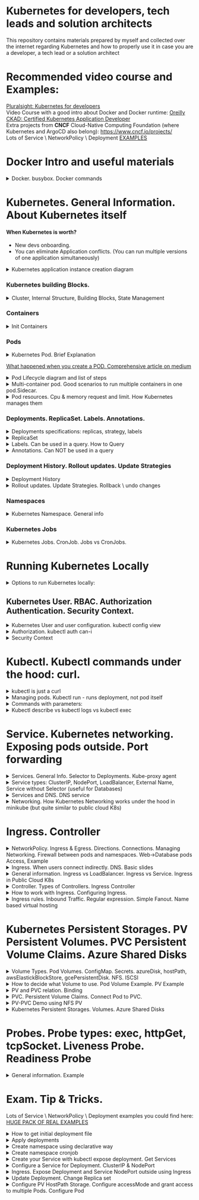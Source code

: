 # Kubernetes for developers, tech leads and solution architects
This repository contains materials prepared by myself and collected over the internet regarding Kubernetes and how to properly use it in case you are a developer, a tech lead or a solution architect 

# Recommended video course and Examples:
[Pluralsight: Kubernetes for developers](https://app.pluralsight.com/library/courses/kubernetes-developers-core-concepts/table-of-contents)    
Video Course with a good intro about Docker and Docker runtime: [Oreilly CKAD: Certified Kubernetes Application Developer](https://learning.oreilly.com/videos/certified-kubernetes-application/9780136677628)  
Extra projects from **CNCF** Cloud-Native Computing Foundation (where Kubernetes and ArgoCD also belong): https://www.cncf.io/projects/  
Lots of Service \ NetworkPolicy \ Deployment [EXAMPLES](https://github.com/Glareone/Certified-Kubernetes-Application-Developer) 

# Docker Intro and useful materials

<details>
<summary>Docker. busybox. Docker commands</summary>

busybox - is a minimal linux container to emulate workload. if you type the command without `-it` it immediately stops because container doesnt know what to do, there is no application inside.

> docker run -it busybox

to inspect what's happening within the container:  
> docker inspect <ID> | less
</details>
  
# Kubernetes. General Information. About Kubernetes itself
#### When Kubernetes is worth?
* New devs onboarding.
* You can eliminate Application conflicts. (You can run multiple versions of one application simultaneously)

<details>
<summary>Kubernetes application instance creation diagram</summary>
  
  ![MicrosoftTeams-image](https://user-images.githubusercontent.com/4239376/188572077-42c51924-f2de-4173-8837-b26bb5d9d2a3.png)
</details>

### Kubernetes building Blocks.

<details>
<summary>Cluster, Internal Structure, Building Blocks, State Management</summary>

  ![1 Cluster](https://user-images.githubusercontent.com/4239376/149999683-875c45bd-503e-4f96-bbca-4490e94fdbe8.png)  
  ![2 state management](https://user-images.githubusercontent.com/4239376/150000162-71be084d-1a6b-409e-9239-63827c6f6e96.png)  
  ![3 pod](https://user-images.githubusercontent.com/4239376/150000193-9174b15d-6fb2-42e0-a107-5114cbbf970a.png)  
  ![4 K8s Building blocks](https://user-images.githubusercontent.com/4239376/150000219-c4d8705a-f7d3-4eb4-8189-50aa15ca9e1c.png)  
  ![5 Node - virtual machines + agents](https://user-images.githubusercontent.com/4239376/150000241-ba7e45f7-fb21-4b87-9724-936ea352a57b.png) 
  ![6 K8s interfaces](https://user-images.githubusercontent.com/4239376/150000271-eea554dc-1d57-4fc4-8452-d62860c34b2e.png)
  ![7 Node agents](https://user-images.githubusercontent.com/4239376/150000291-26f1c468-a373-48fb-958d-ae84612224b2.png)
  ![8 Kubernetes in docker](https://user-images.githubusercontent.com/4239376/150000309-b0ebc220-f4f5-461b-bfda-4d0ddab7241b.png)
</details>

### Containers
<details>
<summary>Init Containers</summary>
  
* Kind of containers which should be started before launching the main application container  
![image](https://user-images.githubusercontent.com/4239376/206247417-b660a69e-6b15-4640-98cf-0eb8c0e990bb.png)
  
* Init Container Example:  
![image](https://user-images.githubusercontent.com/4239376/206248788-fbb4d08b-96b3-49d6-a1a0-7890c0fbd6da.png)  
Pay attention on sleep mode. After 20 sec it's done. If you havent declared end status it will run forever and your main application won't start.


</details>
  
### Pods
<details>
<summary>Kubernetes Pod. Brief Explanation</summary>

![image](https://user-images.githubusercontent.com/4239376/204153391-2192ab2f-9f84-4bef-8e78-f084d1432ba0.png)
</details>

[What happened when you create a POD. Comprehensive article on medium](https://medium.com/@karthikeyan_krishnaswamy/overview-of-kubernetes-34d8e0e59b26)

<details>
<summary>Pod Lifecycle diagram and list of steps</summary>
    
![image](https://user-images.githubusercontent.com/4239376/189322111-652e11f7-4c51-4b63-b2b9-82b43f67554d.png)

1. kubectl writes to the API Server.
2. API Server validates the request and persists it to etcd.
3. etcd notifies back the API Server.
4. API Server invokes the Scheduler.
5. Scheduler decides where to run the pod on and return that to the API Server.
6. API Server persists it to etcd.
7. etcd notifies back the API Server.
8. API Server invokes the Kubelet in the corresponding node.
9. Kubelet talks to the Docker daemon using the API over the Docker socket to create the container.
10. Kubelet updates the pod status to the API Server.
11. API Server persists the new state in etcd.
</details>
  
<details>
<summary>Multi-container pod. Good scenarios to run multiple containers in one pod.Sidecar.</summary>
  
![image](https://user-images.githubusercontent.com/4239376/204357555-59fe745c-e0ba-4300-a3dd-ae9aeab8c8d7.png)
![image](https://user-images.githubusercontent.com/4239376/204357834-afde819f-c018-4833-8367-d6bb767564c6.png)

Sidecar example:
* One container generates logs (busy box), another one exposes the logs(sidecar). 
* Instead of busy box it could be your database. The sidecar in this scenario may limit the amount of logs you want to expose.

![image](https://user-images.githubusercontent.com/4239376/204358240-fb8162f6-aa40-4629-b386-1466e135ff4a.png)
</details>
  
<details>
<summary>Pod resources. Cpu & memory request and limit. How Kubernetes manages them</summary>
* kubernetes rely on the following mechanism
Kubectl -> docker run (or any other engine you use for containers) -> linux CGroups.   
  * Linux CGroups support resource limitation
  
![image](https://user-images.githubusercontent.com/4239376/206243911-8957e9f2-4cc2-49db-8e80-f7c603a9ac1e.png)
  
</details>

### Deployments. ReplicaSet. Labels. Annotations.

<details>
<summary>Deployments specifications: replicas, strategy, labels</summary>

![image](https://user-images.githubusercontent.com/4239376/207669037-cd5dd926-17f1-4fb8-854a-28a3eb7dc7e8.png)
![image](https://user-images.githubusercontent.com/4239376/207669416-41817e3f-9d6f-439b-83c0-afe007df0814.png)

</details>
  
<details>
<summary>ReplicaSet</summary>
  
![image](https://user-images.githubusercontent.com/4239376/207676941-0f892b1e-538d-4e4a-ad33-920904904a23.png)
</details>
 
<details>
<summary>Labels. Can be used in a query. How to Query</summary>

## Labels
* Interesting Fact: Kubectl deployment monitors through the replicaset to ensure that k8s has sufficient amount of pods is available which have assigned label.
* It means, it uses selectors to track pods. If you delete label from pod but in deployment you declared it - deployment will create another pod in a couple of seconds.
  
  ![image](https://user-images.githubusercontent.com/4239376/207681444-7ddfe7d5-237f-424c-8abe-0688cf4dac22.png)
  
Labels could be assigned automatically. For example in case of using K8s Dashboard to create resource:  
 ![image](https://user-images.githubusercontent.com/4239376/207685024-61f51361-cb4d-4c56-98af-19265769265d.png)

## How to use query:
* Show all labels for all resources `kubectl get all --show-labels`:  
![image](https://user-images.githubusercontent.com/4239376/207687317-67bc5e7f-d968-49e7-b169-8f0333dbbae9.png)

* Use selector `kubectl get all --selector app=nginx --all-namespaces`:
![image](https://user-images.githubusercontent.com/4239376/207687662-1a788c48-4471-4f52-b282-8297ed9d3323.png)
</details>
  
<details>
<summary>Annotations. Can NOT be used in a query</summary>
   
  ![image](https://user-images.githubusercontent.com/4239376/207682314-8db126ec-afe7-40fa-8a14-c4763d96acf5.png)
</details>

### Deployment History. Rollout updates. Update Strategies

<details>
<summary>Deployment History</summary>
  
![image](https://user-images.githubusercontent.com/4239376/207688288-309f93a7-5e00-4ad5-8b8c-dc4114de7698.png)
  
* When new major changes appear Deployment creates new ReplicaSet. Old ReplicaSet still persists, but the number of replicas set to 0.
</details>

<details>
<summary>Rollout updates. Update Strategies. Rollback \ undo changes</summary>
![image](https://user-images.githubusercontent.com/4239376/211910788-0645b26f-5cdd-475a-9cd4-2bec6dda2956.png)


`kubectl rollout history deployment <NAME-OF-DEPLOYMENT> --revision=<NUMBER-OF-REVISION>` - to see what changed in this exact revision step (1 -> 2)  
![image](https://user-images.githubusercontent.com/4239376/211913521-135d2bba-db13-4e16-b882-f85566d97e5c.png) 
  
`kubectl rollout undo deployment <NAME-OF-DEPLOYMENT> --to-revision=<NUMBER-OF-DESIRED\PREVIOUS-REVISION>` - to revert changes to selected previous revision  

### Deployment strategies supported by Kubernetes by default: Recreate and Rolling update
![image](https://user-images.githubusercontent.com/4239376/211911595-585bcb1f-8a4e-4710-81c3-d2c3cdb78aa5.png)

* Recreate - delete all pods and recreate. Leads to temporarly unavailability. 
  - Useful when you cant run several versions of application.
* Rolling update - updaet one pod at time. Guarantees availability. Preferred approach

#### Rollout update parameters: maxUnavailable, maxSurge
![image](https://user-images.githubusercontent.com/4239376/211911941-e5b67a5b-c528-40c2-b62d-779bbc24193d.png)

### Rollout update parameters: example
![image](https://user-images.githubusercontent.com/4239376/211912322-419de20b-ddba-424d-b08e-dbdd7a72b9c6.png)

* Rollout updates manipulate ReplicaSets. Each rollout Update creates new ReplicaSet, populate it and clean up old ReplicaSet  
* Managing rollout updates you can easily revert changes
 
`kubectl rollout undo deployment <NAME-OF-DEPLOYMENT> --to-revision=<NUMBER-OF-DESIRED\PREVIOUS-REVISION>` - to revert changes to selected previous revision    
  
### Deployment strategies in general: Blue-green, Canary, A\B, Multi-service
![image](https://user-images.githubusercontent.com/4239376/197362803-243e0580-737f-4042-8cf0-1ed7ab0173c8.png)
 
</details>
  
### Namespaces
  
<details>
<summary>Kubernetes Namespace. General info</summary>
  
![image](https://user-images.githubusercontent.com/4239376/204359995-49432951-70df-4b7e-b1f2-0701847fff6d.png)
</details>
  
### Kubernetes Jobs

<details>
<summary>Kubernetes Jobs. CronJob. Jobs vs CronJobs.</summary>

![image](https://user-images.githubusercontent.com/4239376/204906371-038c1c9e-52ee-4bfa-9e98-2571ce4d5eb7.png)
  
* Simple example of a job  
![image](https://user-images.githubusercontent.com/4239376/204906540-6e4b43c4-5b48-4079-b662-e7bb9c058211.png)
![image](https://user-images.githubusercontent.com/4239376/204914770-d0ccc7ac-1263-4e39-b7b3-778d5957d06f.png)

## Jobs vs CronJobs
The key difference is that you want to run CronJobs on a regular basis, multiple times, using schedule.
![image](https://user-images.githubusercontent.com/4239376/206235934-b7a5192b-ffb0-4645-9509-a45267d1c3c8.png)

* CronJob creates Job for each run, but has only one CronJob
![image](https://user-images.githubusercontent.com/4239376/206240304-b2a4bac5-d0ff-4720-ac01-7b0a7e8637de.png)
 
</details>

# Running Kubernetes Locally

<details>
<summary>Options to run Kubernetes locally:</summary>

1) minikube (little version of K8s, but with full list of abilities from the full version) - but should have only one master node
2) docker desktop
3) kubernetes in docker (kind) - install kubernetes right in docker desktop application. and you can use all commands from kubectl
4) kubeadm - full version of k8s running locally
  
</details>

## Kubernetes User. RBAC. Authorization Authentication. Security Context.
<details>
<summary>Kubernetes User and user configuration. kubectl config view</summary>
   Kubernetes user is just a connection to some certificates

![image](https://user-images.githubusercontent.com/4239376/204151637-885120e5-4cb5-4e07-87e0-c13720917e3e.png)

  It means Kubectl doesnt need you to log in, just need the certificates to be set in an appropriate way.
  These certificaets lie among other things in hidden .kube config directory
</details>  
 
<details>
<summary>Authorization. kubectl auth can-i</summary>

![image](https://user-images.githubusercontent.com/4239376/204152410-fa776576-ddd9-4550-a54a-de38a59b813d.png)
</details>
  
<details>
<summary>Security Context</summary>
  
![image](https://user-images.githubusercontent.com/4239376/204904649-9702e8cd-1dc7-402b-9a81-59bc09f5e1de.png)
![image](https://user-images.githubusercontent.com/4239376/204904870-5de6e9db-c691-446a-bc0a-1f50cbdcb405.png)
</details>
  
# Kubectl. Kubectl commands under the hood: curl.
  
<details>
<summary>kubectl is just a curl</summary> 

  ![image](https://user-images.githubusercontent.com/4239376/204151154-1ef581e5-fd5a-475d-890a-06d8aef509b0.png)
</details>

<details>
<summary>Managing pods. Kubectl run - runs deployment, not pod itself</summary> 

  ![image](https://user-images.githubusercontent.com/4239376/204153571-489a4efc-ef8f-4cd7-872b-5818643c3dfe.png)
</details>
  
<details>
<summary>Commands with parameters:</summary>
  
`kubectl version`  
`kubectl cluster-info`  
`kubectl gel all` - retrieve all inf about pods, deployments, etc.  
  - you also can use `-o wide` parameter to see extra information
  - `--show-labels` labels attached to pods will be shown. They will help you identify pods

`kubectl run [cont-name] --image=[image-name]`  
`kubectl port-forward [pod] [ports]` - configure your proxy to expose your POD.  
`kubectl expose` - expose your ports  
`kubectl create [resource]` - create resource in k8s based on yml file  
`kubectl apply [res]` - create or MODIFY EXISTING  
  
1. `kubectl run` vs `kubectl create` - in general run is imperative command, kubectl create is declarative way. `kubectl run` is deprecated.
2. `kubectl run` - created deployment, not directly a pod. after running `kubectl run` respective deployment will not be saved.
</details>

<details>
<summary>Kubectl describe vs kubectl logs vs kubectl exec</summary>

* kubectl describe goes to etcd database and returns configurations
* kubectl logs goes on pods level in order to receive logs coming from containers  
  
`kubectl logs [POD_NAME_IN_DEFAULT_NAMESPACE]` or `kubectl logs [YOUR_POD] -n [YOUR_NAMESPACE]`
  
* kubectl is for executing commands on container level. If you have multiple containers under pod - you also need to specify the container's name

![image](https://user-images.githubusercontent.com/4239376/204894819-8732557b-da5f-4c43-b93a-f762869d5567.png)
  
* kubectl exec might also be useful in inspect the container from inside the pod
  ![image](https://user-images.githubusercontent.com/4239376/204895479-628fb92f-df91-4ae9-8007-5946181f1359.png)  
`kubectl exec -it [POD_NAME] -n [NAMESPACE]  -- sh` - as an example
  
PS to exit from interactive terminal you cant use `exit` command, use `ctrl-p ctrl-q`. in Azure CLI you can exit using `exit` command.
  
</details>
  
# Service. Kubernetes networking. Exposing pods outside. Port forwarding

<details>
<summary>Services. General Info. Selector to Deployments. Kube-proxy agent</summary>

## Service. General. Connection to Deployments and Pods inside. 
* Service is a Kubernetes object, which is an abstraction that defines a logical set of Pods and policy by which to access them.
* Service, simply saying - is a load balancer which provides ip-address (in one way or another) and exposes your Pods.
![image](https://user-images.githubusercontent.com/4239376/211929322-de50bc2d-66a3-4521-9d2a-52858bf5fa84.png)

* The set of Pods is determined for Service by selector. Controller scans for Pods that match the selector and include these in the Service. 
* To use selector you need to declare a **Label** in your Deployment.

## Access to Multiple Deployments:
* Service could provide access to multiple deployments. Kubernetes automatically makes Load Balancing between Deployments.

## How Service works under the hood:
* The only thing that Services do is watch for a Deployment that has a specific label set based on the Selector that is specified in the Service.
* Using `kubectl expose`, it really looks as if you are exposing a specific Deployment, but it's not. This command is only for your convenient and doesnt show several Deployments if you have them behind Service

## Kube-proxy agent and ClusterIP port
* kube-proxy agent - is an agent running on the nodes which watches the Kubernetes API for new services and their endpoints. After creation, it opens random ports and listens for traffic to the clusterIP port, and next redirects traffic to the randomly generated service endpoints

## Kube-proxy agent, Service and Pods:
![image](https://user-images.githubusercontent.com/4239376/212548102-fff5439d-c303-41bc-a010-745ef77b7e4f.png)

* P1, P2, P3 - Pods under 2 different deployments.
* Kube-Proxy is an agent which plays Load Balancer role for 3 Pods
* Service is registered in etcd and gives access to external users to these Pods
  
![image](https://user-images.githubusercontent.com/4239376/212550170-0ceeaebd-c869-484f-8b4c-76045ee39c4c.png)
![image](https://user-images.githubusercontent.com/4239376/212551735-5b1c4911-1968-4dc3-973f-560ecfdacdbf.png)

</details>

<details>
<summary>Service types: ClusterIP, NodePort, LoadBalancer, External Name, Service without Selector (useful for Databases)</summary>

* `ClusterIP`: default type, provides internal access only;
* `NodePort`: NodePort, which allocates a specific node port which needs to be opened on the firewall. using these node ports, external users, as long as they can reach out to the nodes' IP addresses, are capable of reaching out to the Service;
* `LoadBalancer`: is a load balancer, but currently only implemented in public cloud. So if you're on Kubernetes in Azure or AWS, you will find a load balancer;
* `ExternalName`: is a relatively new object that works on DNS names and redirection is happening at the DNS level;
* `Service without selector`: which is used for direct connections based on `IP + port` combinations without an endpoint. This is useful for connections to a database or between namespaces.
</details>
 
<details>
<summary>Services and DNS. DNS service</summary>

  * Exposed Services automatically register with the Kubernetes internal DNS.
  * DNS Service is registered in Kubernetes by default. And this DNS service is updated every time a new service is added.
  
## Troubleshooting
If you want to understand why your Deployment isn't reachable - you need to check the label and selector you use, because label is a connection between Service and Deployment. If service dont see Deployment then DNS also cant point the proper IP-address.
</details>
 
<details>
<summary>Networking. How Kubernetes Networking works under the hood in minikube (but quite similar to public cloud K8s)</summary>
  
![image](https://user-images.githubusercontent.com/4239376/212553209-ba5f8d53-3e95-4da7-95fd-5b0381c188f3.png)

  * kube-apiserver - process which runs minikube. You can find it in your list of processes.
  * base cidr address pool for minikube - 10.98.0.0/12. It means all addresses until 10.111.255.255 will be in the same network.
  * mywebserver and nginx - Services; They are under one network, not different;
  * endpoints - how you get to the pods. Load-Balancing role is here.
  * 172.17.0.17 and 172.17.0.18 - Pod addresses
  * NodePort - port on host level, in our case - on minukube. NodePort is spreaded all over your Nodes. `32000` brings us to `nginx` Service, `31074` brings us to `mywebserver` Service.
  * ClusterIP - referring the Ip addresses within Services. It's because not Ip-addresses are accessible from the outside. Because there is no routing between 192.168.99.100 and `kube-apiserver`
  * LB on top - is LoadBalancing in Public Clouds (Azure, AWS) which navigates you to the proper `Service` on different `Nodes`.
  ![image](https://user-images.githubusercontent.com/4239376/212552710-9fae95d1-708a-477f-a199-b35127b5f24e.png)

</details>
  
# Ingress. Controller
 
<details>
<summary>NetworkPolicy. Ingress & Egress. Directions.  Connections. Managing Networking. Firewall between pods and namespaces. Web->Database pods Access, Example</summary>

## General info
  * A NetworkPolicy is like a firewall. 
  * By default, all pods can reach one another.
  * Network isolation can be configured to block traffic to pods by running pods in dedicated namespaces.
  * Between namespaces by default there is no traffic, unless routing has been configured.
  
## NetworkPolicy
  * `NetworkPolicy` can be used to block Egress as well as Ingress traffic, And it works like a firewall.
  * The use of Network Policy depends on the support from the network provider. Not all are offering support; not all are offering support and in that case your policy wont have any effect!
  * Connections in `NetworkPolicy` are stateful - allowing one direction is enough, another direction will be allowed automatically
  * `Labels` are used to define what policied applied to which resources
  
## NotworkPilicy directions: Egress and Ingress
  * If direction is declared in the manifest, but with no extra specifications - it means no extra limitations, both directions will be allowed by default.
  * if direction is listed and contains a specification - that specification will be used.
  
Pods with applied NetworkPolicy you can find here: [PODS WITH NETWORKPOLICY.](https://github.com/Glareone/Certified-Kubernetes-Application-Developer/blob/master/pods-with-nw-policy.yaml)
</details>
  
<details>
<summary>Ingress. When users connect indirectly. DNS. Basic slides</summary>
  
  * Users can connect services either directly or indirectly. If they wanna do that indirectly there is another component known as Ingress.
  * Ingress is about DNS name which is connected to a Service.
  
![image](https://user-images.githubusercontent.com/4239376/211929866-e96c184e-58ca-4df2-9a28-aaf71a54dcdc.png)
  
  * Another slide with Ingress and Service

![image](https://user-images.githubusercontent.com/4239376/213295177-7a0c2522-0b5b-45fd-a3bf-dc7cfb3ccd53.png)

</details>

<details>
<summary>General information. Ingress vs LoadBalancer. Ingress vs Service. Ingress in Public Cloud K8s</summary>

# General info
  * Ingress exposes HTTP and HTTPS routes from outside the cluster to services within the cluster.
  * Traffic routing is controlled by rules that are defined on the Ingress resource
  * Ingress can be configured to do multiple things. It gives services externally reachable URLs
  * It allows you to load balance traffic. 
  * It allows you to load balancing traffic between several Services
  * It can terminate SSL as well as TLS
  * Offers name based virtual hosting
  
# Ingress vs LoadBalancer
  * Ingresses are native objects inside the cluster that can route to multiple services, while load balancers are external to the cluster and only route to a single service.
  * On many cloud providers ingress-nginx will also create the corresponding Load Balancer resource. All you have to do is get the external IP and add a DNS A record inside your DNS provider that point myservicea.foo.org and myserviceb.foo.org to the nginx external IP. Get the external IP by running:
  
# Ingress vs Service
  * So where services take care of the basic exposure, Ingress really is what brings your application to the internet
  
# Creating Ingress. Ingress Controller
  * Ingress controller is required before creating your Ingresses. 
  * The Ingress controller is not available by default in Minikube. 
  * If you are using a Kubernetes in cloud, then Ingress controller will be available and it's just a drop down list that you will find in a cloud.
  
</details>
  
<details>
<summary>Controller. Types of Controllers. Ingress Controller</summary>
  
  * The Kubernetes controller manager is a daemon.
  * Kubernetes controller - it is a loop that watches the state of your cluster and makes changes as needed, always working to maintain your desired state
  * Controllers can track many objects including:
    - What workloads are running and where
    - Resources available to those workloads
    - Policies around how the workloads behave (restart, upgrades, fault-tolerance)
  
# Type of Controllers
  - ReplicaSet
  - StatefulSet
  - Job
  - CronJob
  - DaemonSet
  - Ingress Controller
  
# Ingress Controller. Types
  - nginx (ingress-nginx): https://github.com/kubernetes/ingress-nginx
  - haproxy https://haproxy-ingress.github.io/docs/getting-started/
  - traefik https://doc.traefik.io/traefik/providers/kubernetes-ingress/
  - kong https://docs.konghq.com/kubernetes-ingress-controller/latest/
  - contour (comparison): https://joshrosso.com/docs/2019/2019-04-12-contour-ingress-with-envoy/
  
</details>
  

<details>
<summary>How to work with Ingress. Configuring Ingress.</summary>
  
  # Check Tips and Tricks section and you will find comprehensive example for Ingress: https://github.com/Glareone/Kubernetes-for-developers/edit/main/README.md#exam-tip--tricks
</details>

<details>
<summary>Ingress rules. Inbound Traffic. Regular expression. Simple Fanout. Name based virtual hosting</summary>

## Rules consist of several things:  
* Optional host: if host is not specified - then rule applies to all Inbound traffic;
* List of paths like `/testpath`. Each path has it's own backend. You can use Regular Expression here.
* Backend: consist of ServiceName and ServicePort. It matches K8s API Service Objects. You also may configure default Backend for incoming traffic if the current path doesnt match to anyone.

## Backend types in opposite to Ingress Backend:
* Simple Ingress  
![image](https://user-images.githubusercontent.com/4239376/214406315-0915c404-4fce-48e5-ae55-aea798898a4c.png)  
* Simple Fanout: A fanout configuration routes traffic from a single IP address to more than one Service, based on the HTTP URI being requested.  
![image](https://user-images.githubusercontent.com/4239376/214402840-8496d3a9-0f07-4702-aa5b-94112d31cf48.png)  
![image](https://user-images.githubusercontent.com/4239376/214406611-da32fb07-d0fe-4141-b29a-3a310c70f7b1.png)  


* Name based virtual hosting: traffic is coming to the specific route (subdomain, as example)  
![image](https://user-images.githubusercontent.com/4239376/214403275-cfdf87d4-f371-4c88-a66a-329597949513.png)  
![image](https://user-images.githubusercontent.com/4239376/214407005-6bcf8319-2261-42dc-b0e9-aac791a888f3.png)  
The third path in example - is generic path. You send traffic which does not match to any other path there.

* TLS Ingress: Ensure that TLS termination is happened at the Load Balancer level. You also can secure an Ingress by specifying a Secret that contains a TLS private key and certificate. 
</details>
  
# Kubernetes Persistent Storages. PV Persistent Volumes. PVC Persistent Volume Claims. Azure Shared Disks

<details>
<summary>Volume Types. Pod Volumes. ConfigMap. Secrets. azureDisk, hostPath, awsElastickBlockStore, gcePersistentDisk. NFS. ISCSI</summary>
  
## Basics
The PV is persistent volume and this persistent volume goes to external storage and this external storage as we will see shortly can be anything. And the nice thing is you can have multiple PVs available pointing to different external storage solutions. So they don't even have to be the same external storage, it can be anything. Now, the PVs are independent objects in the Kubernetes environment. And in order to work with the PV, it is the PVC, the persistent volume claim. In a persistent volume claim, the pod can use a persistent volume claim. The persistent volume claim is a request for storage and this requests for storage is only asking for a specific size and a specific type. So that can be like I need two terabytes of ReadWritemany.
  
![image](https://user-images.githubusercontent.com/4239376/214425826-3a98849c-88e9-4f34-87bb-986ae6f0074e.png)

## PV Example:
  ![image](https://user-images.githubusercontent.com/4239376/214426068-3f4c5e60-3d49-4822-b72b-91904b1dda6f.png)  
* hostPath: PV uses hostPath a storage solution. In opposite to emptyDir, but hostPath is persistent, emptyDir is temporary.
* Created PersistentVolume with hostPath means this storage will still be there when Pods which use it are gone.
  
## Volume Types:
  * emptyDir: creates a temporary directory on the host
  * hostPath: persistently connects to host environment
  * azureDisk: Azure Cloud Storage
  * awsElasticBlockStore: aws cloud storage
  * gcePersistentDisk: GCP cloud storage
  * iscsi: ISCSI SAN Storage (disk)
  * ngs: Network File System storage
  
![image](https://user-images.githubusercontent.com/4239376/214413163-31cb9d97-5fa7-4e46-b09e-39d36b736992.png)

  * Files stored in a container will only live as long as the container itself
  * Pod Volumes - can be used to allocate storage that outlives the container and stays available during pod lifetime
  * PV allows Pod to connect to external storage and can exist outside of Pods.
  * to use PV you need to use PVC. They request access to specific PV based on your request and make binding between POD and PV.
  * ConfigMap - is a special case of storage. Best way to provide dynamic data within a Pod;
  * Secret - do the same as ConfigMap, but they encoding the data they contain. Encoding is not the same as encrypting, but it just scrambles the data so that on first sight it is not readable, but for anyone who knows the basics for utility, it's very easy to dig out the data in a secret
  
</details>
  
<details>
<summary>How to decide what Volume to use. Pod Volume Example. PV Example</summary>
  
![image](https://user-images.githubusercontent.com/4239376/214417312-e8bd470e-7b36-472a-8639-db839dc65af3.png)
  
## Pod Volume mount example:
  ![image](https://user-images.githubusercontent.com/4239376/214417935-1d0ca47e-3a32-4279-8fd1-8687c817f279.png)

## PV Example:
  ![image](https://user-images.githubusercontent.com/4239376/214426068-3f4c5e60-3d49-4822-b72b-91904b1dda6f.png)  
* hostPath: PV uses hostPath a storage solution. In opposite to emptyDir, but hostPath is persistent, emptyDir is temporary.
* Created PersistentVolume with hostPath means this storage will still be there when Pods which use it are gone.
</details>

<details>
<summary>PV and PVC relation. Binding</summary>

  ![image](https://user-images.githubusercontent.com/4239376/215288222-e055af91-1b94-4836-8c1b-f84125d7bfc1.png)
  - PV `type` - nobody cares about declaring pv type, it could be anything. The only important thing is how you configure PVC
  - PV and PVC both have same `accessMode`. And this is really what connects PVC to PV and lead to state of `BOUND`.
  - You may connect PV and PVC which have only identical `accessMode`, it's a glue between PV and PVC
  
  ![image](https://user-images.githubusercontent.com/4239376/215288332-08e1da3c-e4fe-4014-bf1a-1f9cd201f6b6.png)  
  - using `claimName` name you creates a binding between POD and PVC.
  
* And that's how Kubernetes provides decoupling
  ![image](https://user-images.githubusercontent.com/4239376/215288437-9ca2460e-600e-4911-9154-93525dd9b068.png)
</details>
  
<details>
<summary>PVC. Persistent Volume Claims. Connect Pod to PVC.</summary>

* `kubectl get pvc` - to get all pvcs:  
![image](https://user-images.githubusercontent.com/4239376/215287667-7cf1e595-0f86-45d9-b669-656ea228b3b6.png)
  
* `kubectl get pv` - after applying `kubectl create -f pvc.yaml` from previous example we see that pv and pvc binding created   
* PVC requested 1 GiB. PV has 2GiB in total:  
  ![image](https://user-images.githubusercontent.com/4239376/215287756-49f32d8d-b794-4d42-9c9c-7b27b795fd5c.png)

* we can connect Pod to PVC:  
  ![image](https://user-images.githubusercontent.com/4239376/215287841-5a3428f7-4b23-44c5-888d-6e46d8120336.png)
  - `pv-storage` - the name of PV. In volume mount we declare only PV volume name. In Pod spec we declare mount and claim for this mount (PVC claim)  
  - `pv-claim` - is the name of attached PVC we created above
</details>
  
<details>
<summary>PV-PVC Demo using NFS PV</summary>

  * PV config  
  ![image](https://user-images.githubusercontent.com/4239376/215288767-328bddc2-ac37-493b-b50e-9efb8284486c.png)  

  * to configure NFS storage you need `nfs-utils` in linux and some linux-related + firewall configuration to give readWrite access to nfs server and storage  
  * PVC config  
  ![image](https://user-images.githubusercontent.com/4239376/215288944-469a546b-0d31-4e49-91be-e50bcfbec475.png)   

  * Pod config with 2 containers each of them connects to PV using PVC   
  ![image](https://user-images.githubusercontent.com/4239376/215289151-bd98c953-5120-40be-bb0e-2b08352da2cd.png)  

  
</details>

  
  
<details>
<summary>Kubernetes Persistent Storages. Volumes. Azure Shared Disks</summary>

![image](https://user-images.githubusercontent.com/4239376/197339361-f2862df2-ac3b-461d-aa31-80cb1077c911.png)  
Article: https://learn.microsoft.com/en-us/azure/aks/concepts-storage

* Nowadays, you may start sharing Azure Shared between nodes and pods (but only for Premium disks):
https://stackoverflow.com/questions/67078009/is-it-possible-to-mount-a-shared-azure-disk-in-azure-kubernetes-to-multiple-pods  
![image](https://user-images.githubusercontent.com/4239376/197342695-cb7217d0-20c0-4021-8f1c-fea066b0ef0b.png)

Traditional volumes are created as Kubernetes resources backed by Azure Storage. You can manually create data volumes to be assigned to pods directly, or have Kubernetes automatically create them. Data volumes can use: Azure Disks, Azure Files, Azure NetApp Files, or Azure Blobs.

</details>

# Probes. Probe types: exec, httpGet, tcpSocket. Liveness Probe. Readiness Probe
<details>
<summary>General information. Example</summary>

# Probe types
![image](https://user-images.githubusercontent.com/4239376/215339051-1b83bfeb-bf99-4d6e-9700-ae0ba98ab7b3.png)


# readinessProbe in Pod specification
![image](https://user-images.githubusercontent.com/4239376/215339005-f45c0d56-7d1b-4857-b5e2-13f3013bb491.png)

* this command check in period of 10 seconds that the file is available by this route. After creating pod, Pod will start, but we will see `0\1 READY` because readinessProbe doesnt see the file.
* changing the file route to excisting file 
![image](https://user-images.githubusercontent.com/4239376/215339672-5b26a90e-562f-4985-9600-73acd3c24b60.png)

* you cannot edit pod directly using `kubectl edit`. Kubernetes will not let you do that. Instead you need to use `kubectl replace -f`

# tcpSocket example. Readiness and Liveness probes
![image](https://user-images.githubusercontent.com/4239376/215339939-e994f95d-0b44-4cf9-9f09-840573345b27.png)


</details>

# Exam. Tip & Tricks.
  
Lots of Service \ NetworkPolicy \ Deployment examples you could find here: [HUGE PACK OF REAL EXAMPLES](https://github.com/Glareone/Certified-Kubernetes-Application-Developer) 

<details>
<summary>How to get initial deployment file</summary>

You may use `kubectl run` and then export deployment to yaml file, change it and use `kube apply`
 ![image](https://user-images.githubusercontent.com/4239376/204347366-d6385bc2-0d9e-4b0d-8d75-818a2d010536.png)

* You may use `kubectl create deployment --help` - this command shows several good examples how to create deployment. together with `--dry-run=client` it might be a good fit for declarative deployment creation
  
### Working example:
  
`kubectl create deployment httpd-test-deployment-2 --image httpd -n new-httpd-test-namespace --replicas=2 --dry-run=client -o yaml > httpd-test-deployment-2.yaml`  
`kubectl create deployment nginx-rollout-deployment --image=nginx:1.19 --dry-run=client -o yaml > nginx-rollout-deployment.yaml`  
will give you the following:  
![image](https://user-images.githubusercontent.com/4239376/207677288-95ee2405-dcaf-4521-b7db-a886b4341f71.png)

</details>
  
<details>
<summary>Apply deployments</summary>
  
`kubectl create -f <YOUR_YAML_FILE>` or `kubectl apply -f <YOUR_YAML_FILE>`  
</details>
  
<details>
<summary>Create namespace using declarative way</summary>
  
`kubectl create ns production -o yaml` - will create a namespace and show yaml structure it uses. 
  we may copy the output and using vim put it into yaml file, then use it for Namespace creation.
  
`kubectl delete namespaces production`  - to delete already created namespace
  
`kubectl create ns production -o yaml > ns-file.yaml` is also applicable
  
  * to avoid any creation we may use `dry-run` like in the following example `kubectl run --generator=run-pod/v1 nginx-prod --image nginx -o yaml  -dry-run=true > file.yaml`.
</details>

<details>
<summary>Create namespace cronjob</summary>
  
* You may use `kubectl create cronjob --help and take example of job` or 
it suggests the following:    
  `kubectl create cronjob test-job --image=busybox --schedule="*/1 * * * *"`  
  
* you may use example from https://kubernetes.io/docs/concepts/workloads/controllers/cron-jobs/
  
</details>
  
<details>
<summary>Create your Service with kubectl expose deployment. Get Services</summary>

## Create Service and it's yaml file.
**FIRST OF ALL YOU NEED DEPLOYMENT YOU WILL EXPOSE**  
* useful command to get Service is to use the following command on exam:   
`kubectl expose deployment <YOUR-DEPLOYMENT> --port=80 --type=NodePort`;  
After applying this command you will see that your Service is deployed instantly. So better to use it with `--dry-run=client` flag:    
`kubectl expose deployment <YOUR-DEPLOYMENT> --port=80 --type=NodePort --dry-run=client -o yaml > <YOUR_SERVICE.yaml>` - dry run for your service.  
  
* Create service: `kubectl create -f <YOUR_SERVICE.yaml>` - to create service from yaml file.
  
PS Notice, this comman allocates a random portal on all backend nodes, so if you want to be in control of used Port you need to use `targetPort` to define the port.
## Get Services
`kubectl get svc` - to get Services.  
`kubectl get svc nginx -o yaml` - will show Service specifics in yaml.
`kubectl get svc nginx -o yaml > my-service.yaml` - Service specifics in yaml to file  

![image](https://user-images.githubusercontent.com/4239376/212551153-bf7a65fd-65d7-49f8-ae33-f7996c3c6b88.png)
![image](https://user-images.githubusercontent.com/4239376/212551721-9ce115e8-9645-4b2e-b553-f3bb6503d247.png)
</details>
  
<details>
<summary>Configure a Service for Deployment. ClusterIP & NodePort</summary>
  Exercise: Configure a service for the Nginx deployment you've created earlier. I don't really care which Nginx deployment you use, as long as you make it accessible. And ensure that the service makes Nginx accessible through port 80, using the ClusterIP type. And also, verify that it works. After making the service accessible this way, change the type to NodePort and expose the service on port 32000. And verified the service is accessible on this node port.  
  
  * `kubectl create deployment nginx-lab-for-service-deployment --image nginx --dry-run=client -o yaml > nginx-lab-for-service-deployment.yaml`  - deployment in fine   
  * `vim nginx-lab-for-service-deployment.yaml` - if you need to tune your deployment   
  * `kubectl create -f nginx-lab-for-service-deployment.yaml` - apply deployment   
  * `kubectl expose deployment nginx-lab-for-service-deployment --type=ClusterIP --port=80 --dry-run=client -o yaml > nginx-lab-for-service-service.yaml` - create Service for your deployment. Rename Service if needed (because now its name has -deployment suffix  
  * `kubectl create -f nginx-lab-for-service-deployment.yaml` -- apply Service  
  * `kubectl describe svc nginx-lab-for-service-deployment` - check that service is working.  
  
![image](https://user-images.githubusercontent.com/4239376/212557873-b6910b95-fc89-427f-b295-8640d209bfd6.png)
  
  * You can verify and endpoints is assigned.  
  * `kubectl get endpoints` - shows exposed endpoints  
  
![image](https://user-images.githubusercontent.com/4239376/212557996-6e57c3dc-a886-41e2-ae05-3b9511d8efb2.png)

  * `kubectl edit svc nginx-lab-for-service-deployment` - edit deployed service
  * replace `targetPort` with `nodePort` because targetPort belongs to ClusterIP type, but we need NodePort Service type now
  
  ![image](https://user-images.githubusercontent.com/4239376/212558640-768641be-6ac3-4d0c-a209-901da33bef50.png)
  
  * changes applied: ![image](https://user-images.githubusercontent.com/4239376/212558660-2ba07036-f9f4-4e5e-9132-853b4b7b0580.png)

  PS: It will be reachable from internal network because of Type. In order to make it reachable from outer world you need to use LoadBalancer!!
</details>
  
<details>
<summary>Ingress. Expose Deployment and Service NodePort outside using Ingress</summary>
  
 # How to 
  0. get initial Ingress Controller example from documentation: https://kubernetes.io/docs/concepts/services-networking/ingress/
    - save in yaml file using `vim test-ingress.yaml`
  1. `kubectl create deployment <YOUR_DEPLOYMENT_NAME>` -  Create your deployment with replicaSet >= 2
  2. `kubectl scale deployment <YOUR_DEPLOYMENT_NAME> --replicas=3` - scale number of pods
  2. `kubectl expose deployment <YOUR_DEPLOYMENT_NAME> --type=NodePort --port=80` - Create Service for deployment. In our case we need NodePort because ClusterIP is useless in this case
  3. `kubectl get svc` - verify we have created Service
  ![image](https://user-images.githubusercontent.com/4239376/213303596-9af863fb-a34c-4d49-b5ca-31b3d2e49d34.png)
  Keep in mind that we dont care of CLUSTER-IP value, we care only about Port because port addresses the Server to Deployment. It means you can reach the Service (and Deployment) using `curl http://<KUBERNETES_CLUSTER_IP>:<YOUR_PORT_ASSIGNED_TO_SERVICE: 32618>`
  4. fix initial Ingress example. Need to change `service: name: test` to our `service: name: <NAME_OF_SERVICE>`
  5. fix initial Ingress example adding host name. Better to start with `kubectl explain ingress.spec.rules` and check `host`
    - you can find the final file in the current repo
  6. create ingress using `kubectl create -f test-ingress.yaml`
  7. `kubectl get ingress  --all-namespaces` - check that ingress created.
  8. If you run it in minicube and locally you may reach your service updating `hosts` file and send request from your address to your local ip address
  9. `curl http://<YOUR_HOSTNAME>.com/testpath` - and voila! 
  
  ![image](https://user-images.githubusercontent.com/4239376/213306479-a1604a8c-7a3e-4811-8d0e-5cdcf7dcf074.png)

# Details
  * Applying the yaml you may find in my root folder, ingress resources will be created and managed by the ingress-nginx instance. Nginx is configured to automatically discover all ingress with the kubernetes.io/ingress.class: "nginx" annotation or where `ingressClassName: nginx` is present. 
  * Please note that the ingress resource should be placed inside the same namespace of the backend resource.
</details>
  
<details>
<summary>Update Deployment. Change Replica set</summary>
  
  You can easily use one of the following commands:
  * `kubectl edit deployment <YOUR_DEPLOYMENT_NAME>` - edit and save changes
  * `kubectl scale deployment <YOUR_DEPLOYMENT_NAME> --replica=3` - scale out your pods number 
</details>
  
<details>
<summary>Configure PV HostPath Storage. Configure accessMode and grant access to multiple Pods. Configure Pod</summary>
  
  ![image](https://user-images.githubusercontent.com/4239376/215290071-20b2277d-adb1-43c4-9b30-abf1483849c9.png)
  - A hostPath PersistentVolume uses a file or directory on the Node to emulate network-attached storage.
  
  # How to
  0. goto kubernetes.io (https://kubernetes.io/docs/tasks/configure-pod-container/configure-persistent-volume-storage/) and need to find PV example, you are not able to create it using `kubectl create pv --dry-run=client` command:
  ![image](https://user-images.githubusercontent.com/4239376/215290809-17018f9d-2c63-44b0-8c5d-10fa3366baf1.png)
  1. `vim pv-httpd.yaml`. we need to update our config to allow access from multiple pods. in order to do that we need to use `ReadWriteMany`:
  ```
  apiVersion: v1
kind: PersistentVolume
metadata:
  name: pv-volume
  labels:
    type: local
spec:
  storageClassName: manual
  capacity:
    storage: 1Gi
  accessModes:
    - ReadWriteMany
  hostPath:
    path: "/mnt/data"
  ```  
  
  2. We need to create PV: `kubectl create -f pv-httpd.yaml`  
  ![image](https://user-images.githubusercontent.com/4239376/215291017-105150d2-91f2-4315-beb9-b866f3a1d78c.png)  
  3. We need to get PVC example as well from kubernetes.io (https://kubernetes.io/docs/tasks/configure-pod-container/configure-persistent-volume-storage/) and update it a bit
  ```
 apiVersion: v1
kind: PersistentVolumeClaim
metadata:
  name: pvc-httpd
spec:
  storageClassName: manual
  accessModes:
    - ReadWriteMany
  resources:
    requests:
      storage: 1Gi
  ```
  
 4. PVC created and if you get `kubectl get pv -A` you will see binding as well
 ![image](https://user-images.githubusercontent.com/4239376/215291203-48998705-32bc-4897-8634-751de57df070.png)  
 ![image](https://user-images.githubusercontent.com/4239376/215291275-4102dd96-3181-46ff-8dd0-f0a4847fc953.png)  
 
 5. We need to create a pod. To create a pod you cant use `kubectl create --dry-run=client`. Instead, you can use `kubectl run`: `kubectl run pv-pvc-httpd-pod --image=httpd --dry-run=client -o yaml > pv-pvc-httpd-pod.yaml`
 6. go to https://kubernetes.io/docs/tasks/configure-pod-container/configure-persistent-volume-storage/#create-a-pod and find good example how to attach pvc to pod
 7. update our pod config  
 ![image](https://user-images.githubusercontent.com/4239376/215292141-9194a00f-6f3f-44fa-996f-09c0efb415a1.png)
 - `task-pv-storage` is only for internal use, so we may use any name
 8. to verify that everything is fine we need to use `kubectl describe pod task-pv-pod` and our volume is mounted:
 ![image](https://user-images.githubusercontent.com/4239376/215292258-e8294f8d-17a8-48b6-9788-834dd60f2796.png)
 
  
  
</details>
